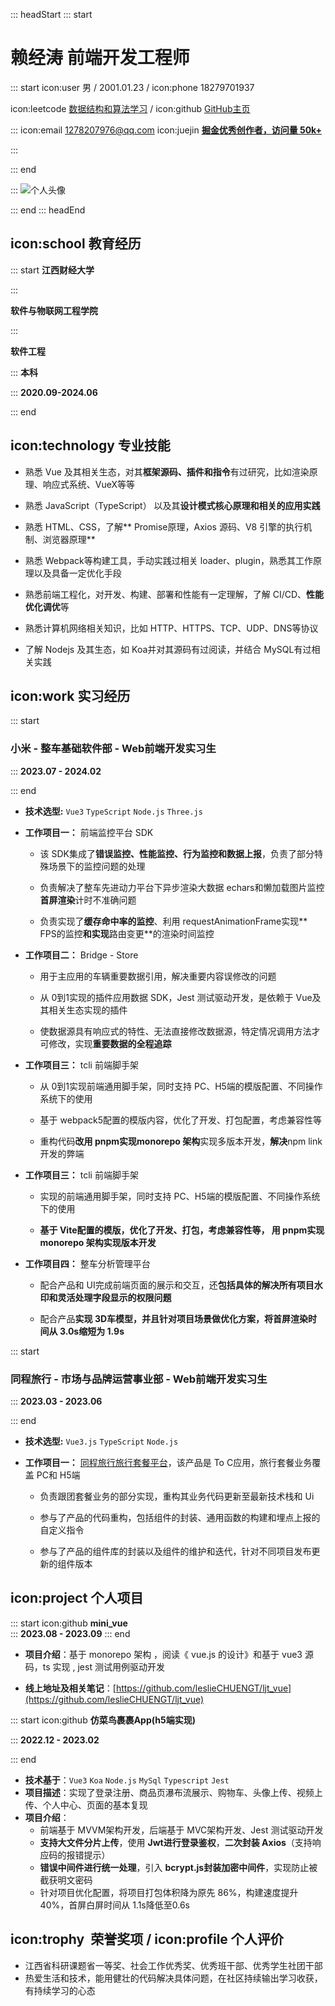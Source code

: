 
::: headStart
::: start
# 赖经涛 **前端开发工程师**
::: start
icon:user 男 / 2001.01.23 / icon:phone 18279701937

icon:leetcode [数据结构和算法学习](https://leetcode.cn/u/wi2ardly-lamportr4p/) / icon:github [GitHub主页](https://github.com/leslieCHUENGT)


:::
icon:email [1278207976@qq.com](1278207976@qq.com)
icon:juejin [**掘金优秀创作者，访问量 50k+**](https://juejin.cn/user/2335804829209150)

:::

::: end

:::
![个人头像](https://picst.sunbangyan.cn/2023/10/08/xzs57q.jpg)

::: end
::: headEnd
## icon:school 教育经历
::: start
**江西财经大学**

:::

**软件与物联网工程学院**

:::

**软件工程**

:::
**本科**

:::
**2020.09-2024.06**

::: end
## icon:technology 专业技能
- 熟悉 Vue 及其相关生态，对其**框架源码、插件和指令**有过研究，比如渲染原理、响应式系统、VueX等等

- 熟悉 JavaScript（TypeScript） 以及其**设计模式核心原理和相关的应用实践**

- 熟悉 HTML、CSS，了解** Promise原理，Axios 源码、V8 引擎的执行机制、浏览器原理**

- 熟悉 Webpack等构建工具，手动实践过相关 loader、plugin，熟悉其工作原理以及具备一定优化手段

- 熟悉前端工程化，对开发、构建、部署和性能有一定理解，了解 CI/CD、**性能优化调优**等

- 熟悉计算机网络相关知识，比如 HTTP、HTTPS、TCP、UDP、DNS等协议

- 了解 Nodejs 及其生态，如 Koa并对其源码有过阅读，并结合 MySQL有过相关实践

## icon:work 实习经历 
::: start
### **小米 - 整车基础软件部 - Web前端开发实习生**

:::
**2023.07 - 2024.02**

::: end
- **技术选型:** `Vue3` `TypeScript` `Node.js` `Three.js`

- **工作项目一：** 前端监控平台 SDK
  
     - 该 SDK集成了**错误监控、性能监控、行为监控和数据上报**，负责了部分特殊场景下的监控问题的处理
 
     - 负责解决了整车先进动力平台下异步渲染大数据 echars和懒加载图片监控**首屏渲染**计时不准确问题
 
     - 负责实现了**缓存命中率的监控**、利用 requestAnimationFrame实现** FPS的监控**和实现**路由变更**的渲染时间监控
 

- **工作项目二：** Bridge - Store
  
     - 用于主应用的车辆重要数据引用，解决重要内容误修改的问题
  
     - 从 0到1实现的插件应用数据 SDK，Jest 测试驱动开发，是依赖于 Vue及其相关生态实现的插件

     - 使数据源具有响应式的特性、无法直接修改数据源，特定情况调用方法才可修改，实现**重要数据的全程追踪**

- **工作项目三：** tcli 前端脚手架

  - 从 0到1实现前端通用脚手架，同时支持 PC、H5端的模版配置、不同操作系统下的使用

  - 基于 webpack5配置的模版内容，优化了开发、打包配置，考虑兼容性等

  - 重构代码**改用 pnpm实现monorepo 架构**实现多版本开发，**解决**npm link开发的弊端

- **工作项目三：** tcli 前端脚手架

  - 实现的前端通用脚手架，同时支持 PC、H5端的模版配置、不同操作系统下的使用
 
  
  - **基于 Vite配置的模版，优化了开发、打包，考虑兼容性等， 用 pnpm实现monorepo 架构实现版本开发**

- **工作项目四：** 整车分析管理平台

  - 配合产品和 UI完成前端页面的展示和交互，还**包括具体的解决所有项目水印和灵活处理字段显示的权限问题**

  - 配合产品**实现 3D车模型，并且针对项目场景做优化方案，将首屏渲染时间从 3.0s缩短为 1.9s**

::: start
### **同程旅行 - 市场与品牌运营事业部 - Web前端开发实习生**
:::
**2023.03 - 2023.06**

::: end
- **技术选型:** `Vue3.js` `TypeScript` `Node.js`

- **工作项目一：** [同程旅行旅行套餐平台](https://m.ly.com/bustour/)，该产品是 To C应用，旅行套餐业务覆盖 PC和 H5端
  
  - 负责跟团套餐业务的部分实现，重构其业务代码更新至最新技术栈和 Ui

  - 参与了产品的代码重构，包括组件的封装、通⽤函数的构建和埋点上报的⾃定义指令

  - 参与了产品的组件库的封装以及组件的维护和迭代，针对不同项目发布更新的组件版本
 
  


 

## icon:project 个人项目
::: start
icon:github **mini_vue**  
::: 
**2023.08 - 2023.09**
::: end

- **项目介绍**：基于 monorepo 架构 ，阅读《 vue.js 的设计》和基于 vue3 源码，ts 实现 , jest 测试用例驱动开发

- **线上地址及相关笔记**：[https://github.com/leslieCHUENGT/ljt_vue](https://github.com/leslieCHUENGT/ljt_vue)

::: start
icon:github **仿菜鸟裹裹App(h5端实现)**

:::
**2022.12 - 2023.02**

::: end
- **技术基于**：`Vue3` `Koa` `Node.js` `MySql` `Typescript` `Jest` 
- **项目描述**：实现了登录注册、商品页瀑布流展示、购物车、头像上传、视频上传、个人中心、页面的基本复现
- **项目介绍**：
  - 前端基于 MVVM架构开发，后端基于 MVC架构开发、Jest 测试驱动开发
  - **支持大文件分片上传**，使用 **Jwt进行登录鉴权**，**二次封装 Axios**（支持响应码的报错提示）
  - **错误中间件进行统一处理**，引入 **bcrypt.js封装加密中间件**，实现防止被截获明文密码
  - 针对项目优化配置，将项目打包体积降为原先 86%，构建速度提升 40%，首屏白屏时间从 1.1s降低至0.6s

## icon:trophy  荣誉奖项 / icon:profile 个人评价
- 江西省科研课题省一等奖、社会工作优秀奖、优秀班干部、优秀学生社团干部
- 热爱生活和技术，能用健壮的代码解决具体问题，在社区持续输出学习收获，有持续学习的心态



